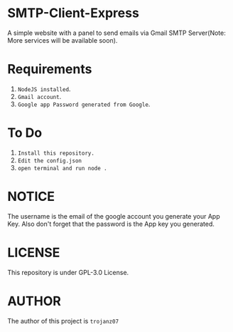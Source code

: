 # SMTP-Client-Express
A simple website with a panel to send emails via Gmail SMTP Server(Note: More services will be available soon).


# Requirements

1. `NodeJS installed`.
2. `Gmail account`.
3. `Google app Password generated from Google`.

# To Do

1. `Install this repository.`
2. `Edit the config.json`
3. `open terminal and run node .`

# NOTICE

The username is the email of the google account you generate your App Key. Also don't forget that the password is the App key you generated.

# LICENSE

This repository is under GPL-3.0 License.

# AUTHOR

The author of this project is `trojanz07`